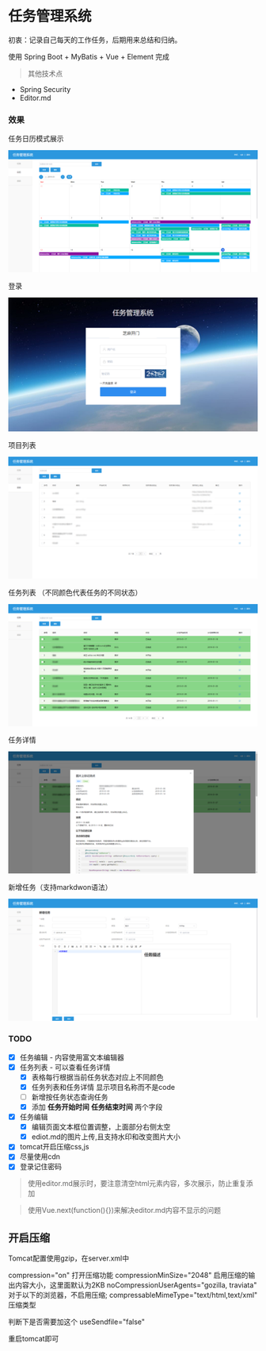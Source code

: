 # 任务管理系统
初衷：记录自己每天的工作任务，后期用来总结和归纳。

使用 Spring Boot + MyBatis + Vue + Element 完成

>其他技术点
- Spring Security
- Editor.md

### 效果

任务日历模式展示

![](https://github.com/shenqiangbin/personMgr/blob/master/demo/rili.png)


登录

![](https://github.com/shenqiangbin/personMgr/blob/master/demo/login.png)

项目列表

![](https://github.com/shenqiangbin/personMgr/blob/master/demo/projectlist.png)

任务列表 （不同颜色代表任务的不同状态）

![](https://github.com/shenqiangbin/personMgr/blob/master/demo/tasklist.png)

任务详情

![](https://github.com/shenqiangbin/personMgr/blob/master/demo/taskdetail.png)

新增任务（支持markdwon语法）

![](https://github.com/shenqiangbin/personMgr/blob/master/demo/addtask.png)


### TODO
- [x] 任务编辑 - 内容使用富文本编辑器
- [x] 任务列表 - 可以查看任务详情
  - [x] 表格每行根据当前任务状态对应上不同颜色
  - [x] 任务列表和任务详情 显示项目名称而不是code
  - [ ] 新增按任务状态查询任务
  - [x] 添加 **任务开始时间** **任务结束时间** 两个字段
 - [x] 任务编辑  
   - [x] 编辑页面文本框位置调整，上面部分右侧太空
   - [x] ediot.md的图片上传,且支持水印和改变图片大小
- [x] tomcat开启压缩css,js
- [x] 尽量使用cdn
- [x] 登录记住密码

>使用editor.md展示时，要注意清空html元素内容，多次展示，防止重复添加

>使用Vue.next(function(){})来解决editor.md内容不显示的问题 

## 开启压缩
Tomcat配置使用gzip，在server.xml中

<Connector port="9098" protocol="HTTP/1.1" 
               connectionTimeout="20000" 
               redirectPort="8443" URIEncoding="UTF-8" 
               compression="on"
			   compressionMinSize="2048"
			   noCompressionUserAgents="gozilla,traviata" 
			   compressableMimeType="text/html,text/xml,text/javascript,application/javascript,text/css,text/plain"
			   />

 compression="on" 打开压缩功能 
 compressionMinSize="2048" 启用压缩的输出内容大小，这里面默认为2KB 
 noCompressionUserAgents="gozilla, traviata" 对于以下的浏览器，不启用压缩; 
 compressableMimeType="text/html,text/xml" 压缩类型

判断下是否需要加这个
useSendfile="false"

重启tomcat即可


